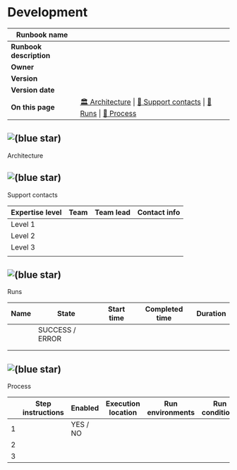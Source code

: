 # Development

| **Runbook name** |     |
| --- | --- |
| **Runbook description** |     |
| **Owner** |     |
| **Version** |     |
| **Version date** |     |
| **On this page** | [🏛 Architecture](#Development-Architecture) \| [💬 Support contacts](#Development-Supportcontacts) \| [🎽 Runs](#Development-Runs) \| [🎢 Process](#Development-Process) |

## ![(blue star)](https://2cu.atlassian.net/wiki/s/1732347312/6452/9ec310e9ed617fde640b4372fb0e11f5501675fa/_/images/icons/emoticons/72/1f3db.png)

 Architecture

## ![(blue star)](https://2cu.atlassian.net/wiki/s/1732347312/6452/9ec310e9ed617fde640b4372fb0e11f5501675fa/_/images/icons/emoticons/72/1f4ac.png)

 Support contacts

| **Expertise level** | **Team** | **Team lead** | **Contact info** |
| --- | --- | --- | --- |
| Level 1 |     |     |     |
| Level 2 |     |     |     |
| Level 3 |     |     |     |
|     |     |     |     |

## ![(blue star)](https://2cu.atlassian.net/wiki/s/1732347312/6452/9ec310e9ed617fde640b4372fb0e11f5501675fa/_/images/icons/emoticons/72/1f3bd.png)

 Runs

| **Name** | **State** | **Start time** | **Completed time** | **Duration** |
| --- | --- | --- | --- | --- |
|     | SUCCESS / ERROR |     |     |     |
|     |     |     |     |     |
|     |     |     |     |     |

## ![(blue star)](https://2cu.atlassian.net/wiki/s/1732347312/6452/9ec310e9ed617fde640b4372fb0e11f5501675fa/_/images/icons/emoticons/72/1f3a2.png)

 Process

|     | **Step instructions** | **Enabled** | **Execution location** | **Run environments** | **Run conditions** | **Documentation** |
| --- | --- | --- | --- | --- | --- | --- |
| 1   |     | YES / NO |     |     |     |     |
| 2   |     |     |     |     |     |     |
| 3   |     |     |     |     |     |     |